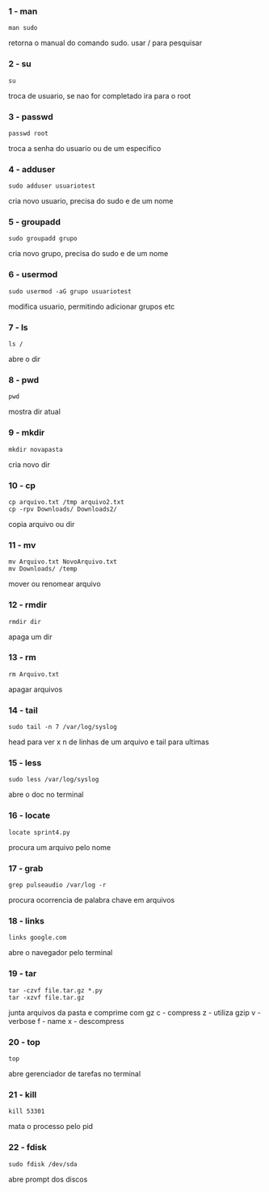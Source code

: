 ### 1 - man
    man sudo
retorna o manual do comando sudo. usar / para pesquisar

### 2 - su
    su
troca de usuario, se nao for completado ira para o root

### 3 - passwd
    passwd root
troca a senha do usuario ou de um especifico

### 4 - adduser
    sudo adduser usuariotest
cria novo usuario, precisa do sudo e de um nome

### 5 - groupadd
    sudo groupadd grupo
cria novo grupo, precisa do sudo e de um nome

### 6 - usermod
    sudo usermod -aG grupo usuariotest
modifica usuario, permitindo adicionar grupos etc

### 7 - ls
    ls /
abre o dir 

### 8 - pwd
    pwd
mostra dir atual

### 9 - mkdir
    mkdir novapasta
cria novo dir

### 10 - cp
    cp arquivo.txt /tmp arquivo2.txt
    cp -rpv Downloads/ Downloads2/
copia arquivo ou dir

### 11 - mv
    mv Arquivo.txt NovoArquivo.txt
    mv Downloads/ /temp 
mover ou renomear arquivo

### 12 - rmdir
    rmdir dir
apaga um dir

### 13 - rm
    rm Arquivo.txt
apagar arquivos

### 14 - tail
    sudo tail -n 7 /var/log/syslog
head para ver x n de linhas de um arquivo e tail para ultimas

### 15 - less
    sudo less /var/log/syslog
abre o doc no terminal

### 16 - locate
    locate sprint4.py
procura um arquivo pelo nome

### 17 - grab
    grep pulseaudio /var/log -r 
procura ocorrencia de palabra chave em arquivos

### 18 - links
    links google.com
abre o navegador pelo terminal

### 19 - tar
    tar -czvf file.tar.gz *.py
    tar -xzvf file.tar.gz 
junta arquivos da pasta e comprime com gz
c - compress
z - utiliza gzip
v - verbose
f - name
x - descompress

### 20 - top
    top
abre gerenciador de tarefas no terminal

### 21 - kill
    kill 53301
mata o processo pelo pid    

### 22 - fdisk
	sudo fdisk /dev/sda
abre prompt dos discos
